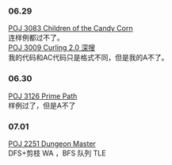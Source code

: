 ### 06.29
[POJ 3083 Children of the Candy Corn](http://poj.org/problem?id=3083)<br>
连样例都过不了。<br>
[POJ 3009 Curling 2.0 深搜](http://poj.org/problem?id=3009)<br>
我的代码和AC代码只是格式不同，但是我的A不了。<br>

### 06.30
[POJ 3126 Prime Path](http://poj.org/problem?id=3126)<br>
样例过了，但是A不了

### 07.01
[POJ 2251 Dungeon Master](http://poj.org/problem?id=2251)<br>
DFS+剪枝  WA ，BFS 队列 TLE
